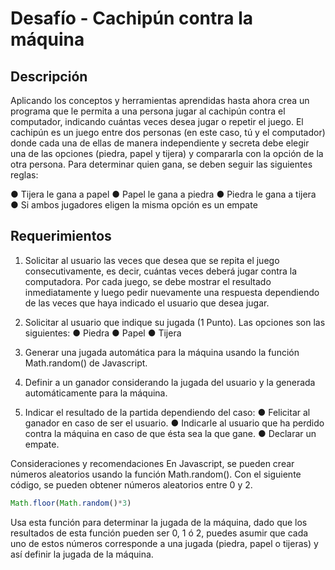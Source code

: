 # Desafío - Cachipún contra la máquina

## Descripción

Aplicando los conceptos y herramientas aprendidas hasta ahora crea un programa que le permita a una persona jugar al cachipún contra el computador, indicando cuántas veces desea jugar o repetir el juego. El cachipún es un juego entre dos personas (en este caso, tú y el computador) donde cada una de ellas de manera independiente y secreta debe elegir una de las opciones (piedra, papel y tijera) y compararla con la opción de la otra persona. Para determinar quien gana, se deben seguir las siguientes reglas:

● Tijera le gana a papel
● Papel le gana a piedra
● Piedra le gana a tijera
● Si ambos jugadores eligen la misma opción es un empate

## Requerimientos

1. Solicitar al usuario las veces que desea que se repita el juego consecutivamente, es decir, cuántas veces deberá jugar contra la computadora. Por cada juego, se debe mostrar el resultado inmediatamente y luego pedir nuevamente una respuesta dependiendo de las veces que haya indicado el usuario que desea jugar.

2. Solicitar al usuario que indique su jugada (1 Punto).
Las opciones son las siguientes:
● Piedra
● Papel
● Tijera

3. Generar una jugada automática para la máquina usando la función Math.random() de Javascript.

4. Definir a un ganador considerando la jugada del usuario y la generada automáticamente para la máquina.

5. Indicar el resultado de la partida dependiendo del caso:
● Felicitar al ganador en caso de ser el usuario.
● Indicarle al usuario que ha perdido contra la máquina en caso de que ésta sea la que gane.
● Declarar un empate.

Consideraciones y recomendaciones En Javascript, se pueden crear números aleatorios usando la función Math.random(). Con el siguiente código, se pueden obtener números aleatorios entre 0 y 2.

```js
Math.floor(Math.random()*3)
```

Usa esta función para determinar la jugada de la máquina, dado que los resultados de esta función pueden ser 0, 1 ó 2, puedes asumir que cada uno de estos números corresponde a una jugada (piedra, papel o tijeras) y así definir la jugada de la máquina.